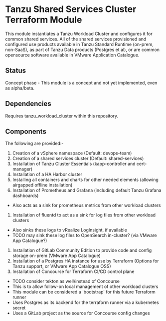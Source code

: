 # Tanzu Shared Services Cluster Terraform Module

This module instantiates a Tanzu Workload Cluster and
configures it for common shared services. All of the
shared services provisioned and configured use products
available in Tanzu Standard Runtime (on-prem, non-SaaS),
as part of Tanzu Data products (Postgres et al), or are
common opensource software available in VMware Application
Catalogue.

## Status

Concept phase - This module is a concept and not yet implemented, even as alpha/beta.

## Dependencies

Requires tanzu_workload_cluster within this repository.

## Components

The following are provided:-

1. Creation of a vSphere namespace (Default: devops-team)
1. Creation of a shared services cluster (Default: shared-services)
1. Installation of Tanzu Cluster Essentials (kapp-controller and cert-manager)
1. Installation of a HA Harbor cluster
1. Installing all containers and charts for other needed elements (allowing airgapped offline installation)
1. Installation of Prometheus and Grafana (including default Tanzu Grafana dashboards)
  - Also acts as a sink for prometheus metrics from other workload clusters
1. Installation of fluentd to act as a sink for log files from other workload clusters
  - Also sinks these logs to vRealize LogInsight, if available
  - TODO may sink these log files to OpenSearch in-cluster? (via VMware App Catalogue?)
1. Installation of GitLab Community Edition to provide code and config storage on-prem (VMware App Catalogue)
1. Installation of a Postgres HA instance for use by Terraform (Options for Tanzu support, or VMware App Catalogue OSS)
1. Installation of Concourse for Terraform CI/CD control plane
  - TODO consider tekton as well/instead of Concourse
  - This is to allow follow-on local management of other workload clusters
  - This module can be considered a 'bootstrap' for this future Terraform runner
  - Uses Postgres as its backend for the terraform runner via a kubernetes secret
  - Uses a GitLab project as the source for Concourse config changes
